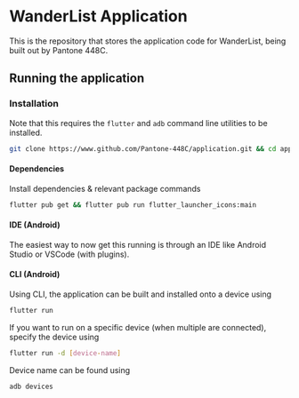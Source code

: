 # WanderList Application
This is the repository that stores the application code for WanderList, being built out by Pantone 448C.

## Running the application

### Installation
Note that this requires the `flutter` and `adb` command line utilities to be installed. 
```bash
git clone https://www.github.com/Pantone-448C/application.git && cd application
```
#### Dependencies
Install dependencies & relevant package commands
```bash
flutter pub get && flutter pub run flutter_launcher_icons:main
```

#### IDE (Android)
The easiest way to now get this running is through an IDE like Android Studio or VSCode (with plugins).

#### CLI (Android)
Using CLI, the application can be built and installed onto a device using
```bash
flutter run
```

If you want to run on a specific device (when multiple are connected), specify the device using
```bash
flutter run -d [device-name]
```

Device name can be found using
```bash
adb devices
```
